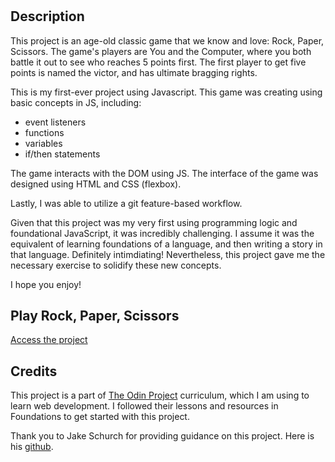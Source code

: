 # <Rock-Paper-Scissors>

## Description

This project is an age-old classic game that we know and love: Rock, Paper, Scissors. The game's players are You and the Computer, where you both battle it out to see who reaches 5 points first. The first player to get five points is named the victor, and has ultimate bragging rights. 

This is my first-ever project using Javascript. This game was creating using basic concepts in JS, including:

- event listeners
- functions
- variables
- if/then statements

The game interacts with the DOM using JS. The interface of the game was designed using HTML and CSS (flexbox). 

Lastly, I was able to utilize a git feature-based workflow.

Given that this project was my very first using programming logic and foundational JavaScript, it was incredibly challenging. I assume it was the equivalent of learning foundations of a language, and then writing a story in that language. Definitely intimdiating! Nevertheless, this project gave me the necessary exercise to solidify these new concepts.

I hope you enjoy!

## Play Rock, Paper, Scissors


[Access the project](https://www.milanstarr.github.io/Rock-Paper-Scissors/)


## Credits

This project is a part of [The Odin Project](https://www.theodinproject.com/) curriculum, which I am using to learn web development. I followed their lessons and resources in Foundations to get started with this project.

Thank you to Jake Schurch for providing guidance on this project. Here is his [github](https://github.com/jakeschurch).
